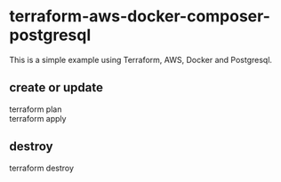 # terraform-aws-docker-composer-postgresql
This is a simple example using Terraform, AWS, Docker and Postgresql.

## create or update
terraform plan<br/>
terraform apply<br/>

## destroy
terraform destroy

